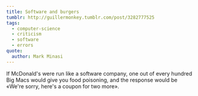 ```yaml
---
title: Software and burgers
tumblr: http://guillermonkey.tumblr.com/post/3282777525
tags:
  - computer-science
  - criticism
  - software
  - errors
quote:
  author: Mark Minasi
---
```


If McDonald's were run like a software company, one out of every hundred Big Macs would give you food poisoning, and the response would be «We're sorry, here's a coupon for two more».
